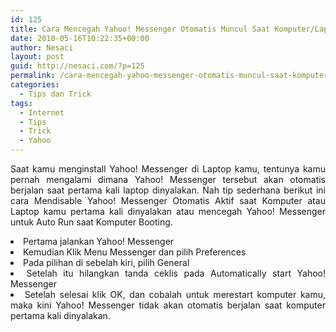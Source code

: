 ```yaml
---
id: 125
title: Cara Mencegah Yahoo! Messenger Otomatis Muncul Saat Komputer/Laptop Dinyalakan
date: 2010-05-16T10:22:35+00:00
author: Nesaci
layout: post
guid: http://nesaci.com/?p=125
permalink: /cara-mencegah-yahoo-messenger-otomatis-muncul-saat-komputerlaptop-dinyalakan/
categories:
  - Tips dan Trick
tags:
  - Internet
  - Tips
  - Trick
  - Yahoo
---
```

<p style="text-align: justify;">
  Saat kamu menginstall Yahoo! Messenger di Laptop kamu, tentunya kamu pernah mengalami dimana Yahoo! Messenger tersebut akan otomatis berjalan saat pertama kali laptop dinyalakan. Nah tip sederhana berikut ini cara Mendisable Yahoo! Messenger Otomatis Aktif saat Komputer atau Laptop kamu pertama kali dinyalakan atau mencegah Yahoo! Messenger untuk Auto Run saat Komputer Booting.<!--more-->
</p>

<li style="text-align: justify;">
  Pertama jalankan Yahoo! Messenger
</li>
<li style="text-align: justify;">
  Kemudian Klik Menu Messenger dan pilih Preferences
</li>
<li style="text-align: justify;">
  Pada pilihan di sebelah kiri, pilih General
</li>
<li style="text-align: justify;">
  Setelah itu hilangkan tanda ceklis pada Automatically start Yahoo! Messenger
</li>
<li style="text-align: justify;">
  Setelah selesai klik OK, dan cobalah untuk merestart komputer kamu, maka kini Yahoo! Messenger tidak akan otomatis berjalan saat komputer pertama kali dinyalakan.
</li>